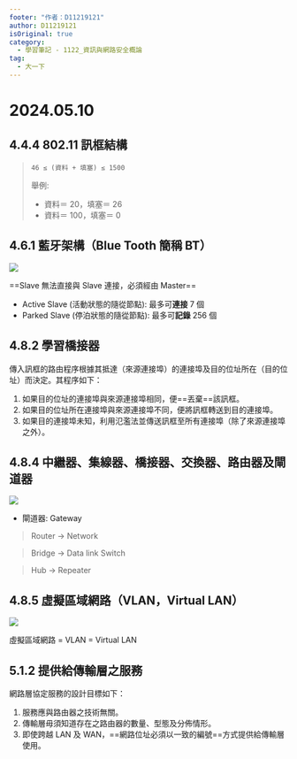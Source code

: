 ```yaml
---
footer: "作者：D11219121"
author: D11219121
isOriginal: true
category:
  - 學習筆記 - 1122_資訊與網路安全概論
tag:
  - 大一下
---
```


# 2024.05.10

## 4.4.4 802.11 訊框結構

> `46 ≤ (資料 + 填塞) ≤ 1500`
>
> 舉例:
>
> - 資料＝ 20，填塞＝ 26
> - 資料＝ 100，填塞＝ 0

## 4.6.1 藍牙架構（Blue Tooth 簡稱 BT）

![](/studing/information-and-network-security/2024.05.10/0.png)

==Slave 無法直接與 Slave 連接，必須經由 Master==

- Active Slave (活動狀態的隨從節點): 最多可**連接** 7 個
- Parked Slave (停泊狀態的隨從節點): 最多可**記錄** 256 個

## 4.8.2 學習橋接器

傳入訊框的路由程序根據其抵達（來源連接埠）的連接埠及目的位址所在（目的位址）而決定。其程序如下：

1. 如果目的位址的連接埠與來源連接埠相同，便==丟棄==該訊框。
2. 如果目的位址所在連接埠與來源連接埠不同，便將訊框轉送到目的連接埠。
3. 如果目的連接埠未知，利用氾濫法並傳送訊框至所有連接埠（除了來源連接埠之外）。

## 4.8.4 中繼器、集線器、橋接器、交換器、路由器及閘道器

![](/studing/information-and-network-security/2024.05.10/1.png)

- 閘道器: Gateway

> Router → Network

> Bridge → Data link
> Switch

> Hub →
> Repeater

## 4.8.5 虛擬區域網路（VLAN，Virtual LAN）

![](/studing/information-and-network-security/2024.05.10/2.png)

虛擬區域網路 = VLAN = Virtual LAN

## 5.1.2 提供給傳輸層之服務

網路層協定服務的設計目標如下：

1. 服務應與路由器之技術無關。
2. 傳輸層毋須知道存在之路由器的數量、型態及分佈情形。
3. 即使跨越 LAN 及 WAN，==網路位址必須以一致的編號==方式提供給傳輸層使用。
